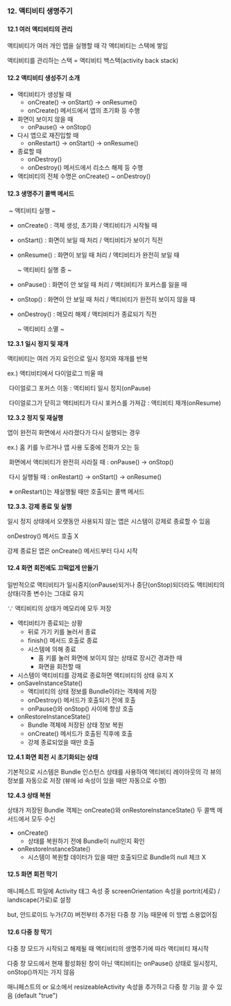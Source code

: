### 12. 액티비티 생명주기

#### 12.1 여러 액티비티의 관리

액티비티가 여러 개인 앱을 실행할 때 각 액티비티는 스택에 쌓임

액티비티를 관리하는 스택 = 액티비티 백스택(activity back stack)



#### 12.2 액티비티 생성주기 소개

- 액티비티가 생성될 때
  - onCreate() -> onStart() -> onResume()
  - onCreate() 메서드에서 앱의 초기화 등 수행
- 화면이 보이지 않을 때
  - onPause() -> onStop()
- 다시 앱으로 재진입할 때
  - onRestart() -> onStart() -> onResume()
- 종료할 때
  - onDestroy()
  - onDestroy() 메서드에서 리소스 해제 등 수행
- 액티비티의 전체 수명은 onCreate() ~ onDestroy()



#### 12.3 생명주기 콜백 메서드

​	~ 액티비티 실행 ~

- onCreate() : 객체 생성, 초기화 / 액티비티가 시작될 때

- onStart() : 화면이 보일 때 처리 / 액티비티가 보이기 직전

- onResume() : 화면이 보일 때 처리 / 액티비티가 완전히 보일 때

  ~ 액티비티 실행 중 ~

- onPause() : 화면이 안 보일 때 처리 / 액티비티가 포커스를 잃을 때

- onStop() : 화면이 안 보일 때 처리 / 액티비티가 완전히 보이지 않을 때

- onDestroy() : 메모리 해제 / 액티비티가 종료되기 직전

  ~ 액티비티 소멸 ~



**12.3.1 일시 정지 및 재개**

액티비티는 여러 가지 요인으로 일시 정지와 재개를 반복

ex.) 액티비티에서 다이얼로그 띄울 때

​	다이얼로그 포커스 이동 : 액티비티 일시 정지(onPause)

​	다이얼로그가 닫히고 액티비티가 다시 포커스를 가져감 : 액티비티 재개(onResume)



**12.3.2 정지 및 재실행**

앱이 완전히 화면에서 사라졌다가 다시 실행되는 경우

ex.) 홈 키를 누르거나 앱 사용 도중에 전화가 오는 등

​	화면에서 액티비티가 완전히 사라질 때 : onPause() -> onStop()

​	다시 실행될 때 : onRestart() -> onStart() -> onResume()

​				※ onRestart()는 재실행될 때만 호출되는 콜백 메서드



**12.3.3. 강제 종료 및 실행**

일시 정지 상태에서 오랫동안 사용되지 않는 앱은 시스템이 강제로 종료할 수 있음

onDestroy() 메서드 호출 X

강제 종료된 앱은 onCreate() 메서드부터 다시 시작



#### 12.4 화면 회전에도 끄떡없게 만들기

일반적으로 액티비티가 일시중지(onPause)되거나 중단(onStop)되더라도 액티비티의 상태(각종 변수)는 그대로 유지

∵ 액티비티의 상태가 메모리에 모두 저장

- 액티비티가 종료되는 상황
  - 뒤로 가기 키를 눌러서 종료
  - finish() 메서드 호출로 종료
  - 시스템에 의해 종료
    - 홈 키를 눌러 화면에 보이지 않는 상태로 장시간 경과한 때
    - 화면을 회전할 때
-  시스템이 액티비티를 강제로 종료하면 액티비티의 상태 유지 X
  - onSaveInstanceState()
    - 액티비티의 상태 정보를 Bundle이라는 객체에 저장
    - onDestroy() 메서드가 호출되기 전에 호출
    - onPause()와 onStop() 사이에 항상 호출
  - onRestoreInstanceState() 
    - Bundle 객체에 저장된 상태 정보 복원
    - onCreate() 메서드가 호출된 직후에 호출
    - 강제 종료되었을 때만 호출



**12.4.1 화면 회전 시 초기화되는 상태**

기본적으로 시스템은 Bundle 인스턴스 상태를 사용하여 액티비티 레이아웃의 각 뷰의 정보를 자동으로 저장 (뷰에 id 속성이 있을 때만 자동으로 수행)



**12.4.3 상태 복원**

상태가 저장된 Bundle 객체는 onCreate()와 onRestoreInstanceState() 두 콜백 메서드에서 모두 수신

- onCreate()
  - 상태를 복원하기 전에 Bundle이 null인지 확인
- onRestoreInstanceState()
  - 시스템이 복원할 데이터가 있을 때만 호출되므로 Bundle의 null 체크 X



#### 12.5 화면 회전 막기

매니페스트 파일에 Activity 태그 속성 중 screenOrientation 속성을 portrit(세로) / landscape(가로)로 설정

but, 안드로이드 누가(7.0) 버전부터 추가된 다중 창 기능 때문에 이 방법 소용없어짐



#### 12.6 다중 창 막기

다중 창 모드가 시작되고 해제될 때 액티비티의 생명주기에 따라 액티비티 재시작

다중 창 모드에서 현재 활성화된 창이 아닌 액티비티는 onPause() 상태로 일시정지, onStop()까지는 가지 않음

매니페스트의 <activity> or <application> 요소에서 resizeableActivity 속성을 추가하고 다중 창 기능 끌 수 있음 (default "true")
